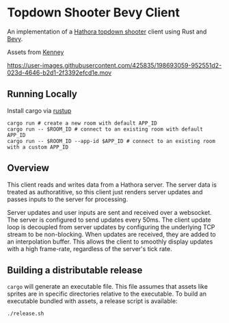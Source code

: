 # Topdown Shooter Bevy Client

An implementation of a [Hathora topdown shooter](https://github.com/hathora/topdown-shooter) client using Rust and [Bevy](https://bevyengine.org/).

Assets from [Kenney](https://kenney.nl/assets/topdown-shooter)

https://user-images.githubusercontent.com/425835/198693059-952551d2-023d-4646-b2d1-2f3392efcd1e.mov


## Running Locally

Install cargo via [rustup](https://rustup.rs/)

```
cargo run # create a new room with default APP_ID
cargo run -- $ROOM_ID # connect to an existing room with default APP_ID
cargo run -- $ROOM_ID --app-id $APP_ID # connect to an existing room with a custom APP_ID
```

## Overview

This client reads and writes data from a Hathora server. The server data is treated as authoratitive, so this client just renders server updates and passes inputs to the server for processing.

Server updates and user inputs are sent and received over a websocket. The server is configured to send updates every 50ms. The client update loop is decoupled from server updates by configuring the underlying TCP stream to be non-blocking. When updates are received, they are added to an interpolation buffer. This allows the client to smoothly display updates with a high frame-rate, regardless of the server's tick rate.

## Building a distributable release

`cargo` will generate an executable file. This file assumes that assets like sprites are in specific directories relative to the executable. To build an executable bundled with assets, a release script is available:

```
./release.sh
```
